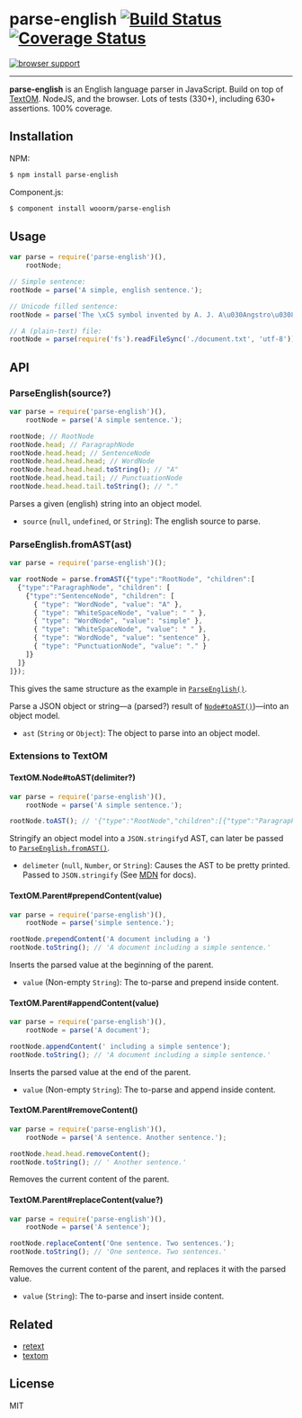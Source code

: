 # parse-english [![Build Status](https://travis-ci.org/wooorm/parse-english.svg?branch=master)](https://travis-ci.org/wooorm/parse-english) [![Coverage Status](https://img.shields.io/coveralls/wooorm/parse-english.svg)](https://coveralls.io/r/wooorm/parse-english?branch=master)

[![browser support](https://ci.testling.com/wooorm/parse-english.png) ](https://ci.testling.com/wooorm/parse-english)

---

**parse-english** is an English language parser in JavaScript. Build on top of [TextOM](https://github.com/wooorm/textom/). NodeJS, and the browser. Lots of tests (330+), including 630+ assertions. 100% coverage.

## Installation

NPM:
```sh
$ npm install parse-english
```

Component.js:
```sh
$ component install wooorm/parse-english
```

## Usage

````js
var parse = require('parse-english')(),
    rootNode;

// Simple sentence:
rootNode = parse('A simple, english sentence.');

// Unicode filled sentence:
rootNode = parse('The \xC5 symbol invented by A. J. A\u030Angstro\u0308m (1814, Lo\u0308gdo\u0308, \u2013 1874) denotes the length 10\u207B\xB9\u2070 m.');

// A (plain-text) file:
rootNode = parse(require('fs').readFileSync('./document.txt', 'utf-8'));
````

## API

### ParseEnglish(source?)

```js
var parse = require('parse-english')(),
    rootNode = parse('A simple sentence.');

rootNode; // RootNode
rootNode.head; // ParagraphNode
rootNode.head.head; // SentenceNode
rootNode.head.head.head; // WordNode
rootNode.head.head.head.toString(); // "A"
rootNode.head.head.tail; // PunctuationNode
rootNode.head.head.tail.toString(); // "."
```

Parses a given (english) string into an object model.

- `source` (`null`, `undefined`, or `String`): The english source to parse.

### ParseEnglish.fromAST(ast)

```js
var parse = require('parse-english')();

var rootNode = parse.fromAST({"type":"RootNode", "children":[
  {"type":"ParagraphNode", "children": [
    {"type":"SentenceNode", "children": [
      { "type": "WordNode", "value": "A" },
      { "type": "WhiteSpaceNode", "value": " " },
      { "type": "WordNode", "value": "simple" },
      { "type": "WhiteSpaceNode", "value": " " },
      { "type": "WordNode", "value": "sentence" },
      { "type": "PunctuationNode", "value": "." }
    ]}
  ]}
]});

```

This gives the same structure as the example in [`ParseEnglish()`](#parseenglishsource).

Parse a JSON object or string—a (parsed?) result of [`Node#toAST()`](#textomnodetoastdelimeter))—into an object model.

- `ast` (`String` or `Object`): The object to parse into an object model.

### Extensions to TextOM

#### TextOM.Node#toAST(delimiter?)

```js
var parse = require('parse-english')(),
    rootNode = parse('A simple sentence.');

rootNode.toAST(); // '{"type":"RootNode","children":[{"type":"ParagraphNode","children":[{"type":"SentenceNode","children":[{"type":"WordNode","value":"A"},{"type":"WhiteSpaceNode","value":" "},{"type":"WordNode","value":"simple"},{"type":"WhiteSpaceNode","value":" "},{"type":"WordNode","value":"sentence"},{"type":"PunctuationNode","value":"."}]}]}]}'
```

Stringify an object model into a `JSON.stringify`d AST, can later be passed to [`ParseEnglish.fromAST()`](#parseenglishfromastast).

- `delimeter` (`null`, `Number`, or `String`): Causes the AST to be pretty printed. Passed to `JSON.stringify` (See [MDN](https://developer.mozilla.org/en-US/docs/Web/JavaScript/Reference/Global_Objects/JSON/stringify#space_argument) for docs).

#### TextOM.Parent#prependContent(value)

```js
var parse = require('parse-english')(),
    rootNode = parse('simple sentence.');

rootNode.prependContent('A document including a ')
rootNode.toString(); // 'A document including a simple sentence.'
```

Inserts the parsed value at the beginning of the parent.

- `value` (Non-empty `String`): The to-parse and prepend inside content.

#### TextOM.Parent#appendContent(value)

```js
var parse = require('parse-english')(),
    rootNode = parse('A document');

rootNode.appendContent(' including a simple sentence');
rootNode.toString(); // 'A document including a simple sentence.'
```

Inserts the parsed value at the end of the parent.

- `value` (Non-empty `String`): The to-parse and append inside content.

#### TextOM.Parent#removeContent()

```js
var parse = require('parse-english')(),
    rootNode = parse('A sentence. Another sentence.');

rootNode.head.head.removeContent();
rootNode.toString(); // ' Another sentence.'
```

Removes the current content of the parent.

#### TextOM.Parent#replaceContent(value?)

```js
var parse = require('parse-english')(),
    rootNode = parse('A sentence');

rootNode.replaceContent('One sentence. Two sentences.');
rootNode.toString(); // 'One sentence. Two sentences.'
```

Removes the current content of the parent, and replaces it with the parsed value.

- `value` (`String`): The to-parse and insert inside content.

## Related

  * [retext](https://github.com/wooorm/retext "Retext")
  * [textom](https://github.com/wooorm/textom "TextOM")

## License

  MIT
